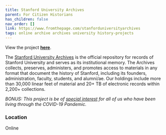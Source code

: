 ```yaml
---
title: Stanford University Archives
parent: For Citizen Historians
has_children: false
nav_order: []
link: https://www.fromthepage.com/stanforduniversityarchives
tags: online archive archives university history-projects
---
```


View the project [**here**](https://www.fromthepage.com/stanforduniversityarchives).

The [Stanford University Archives](https://library.stanford.edu/spc/university-archives/collections) is the official repository for records of Stanford University and serves as its institutional memory. The Archives collects, preserves, administers, and promotes access to materials in any format that document the history of Stanford, including its founders, administration, faculty, students, and alumni/ae. Our holdings include more than 30,000 linear feet of material and 20+ TB of electronic records within 2,200+ collections.

*BONUS: This project is be of [special interest](https://library.stanford.edu/spc/university-archives/about-archives/projects/covid-19-community-archiving-project) for all of us who have been living through the COVID-19 Pandemic.*

### Location
Online
